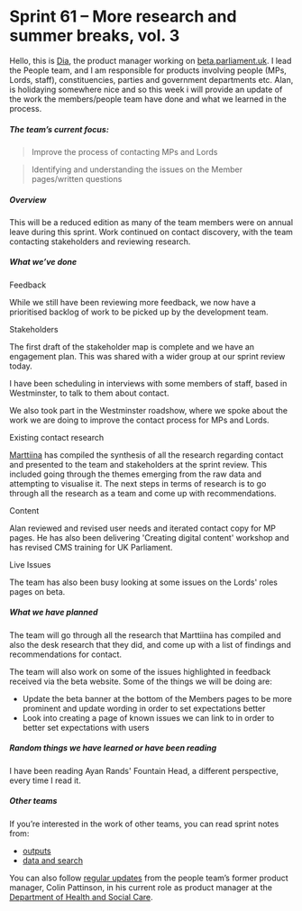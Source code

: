 # Sprint 61 – More research and summer breaks, vol. 3

Hello, this is [Dia](https://twitter.com/DN78), the product manager working on [beta.parliament.uk](https://beta.parliament.uk/). I lead the People team, and I am responsible for products involving people (MPs, Lords, staff), constituencies, parties and government departments etc. Alan, is holidaying somewhere nice and so this week i will provide an update of the work the members/people team have done and what we learned in the process.

##### The team’s current focus:

> Improve the process of contacting MPs and Lords

> Identifying and understanding the issues on the Member pages/written questions

##### Overview

This will be a reduced edition as many of the team members were on annual leave during this sprint. Work continued on contact discovery, with the team contacting stakeholders and reviewing research.

##### What we’ve done

Feedback

While we still have been reviewing more feedback, we now have a prioritised backlog of work to be picked up by the development team.

Stakeholders

The first draft of the stakeholder map is complete and we have an engagement plan. This was shared with a wider group at our sprint review today.

I have been scheduling in interviews with some members of staff, based in Westminster, to talk to them about contact.

We also took part in the Westminster roadshow, where we spoke about the work we are doing to improve the contact process for MPs and Lords.

Existing contact research

[Marttiina](https://twitter.com/marttiinak) has compiled the synthesis of all the research regarding contact and presented to the team and stakeholders at the sprint review. This included going through the themes emerging from the raw data and attempting to visualise it. The next steps in terms of research is to go through all the research as a team and come up with recommendations.

Content

Alan reviewed and revised user needs and iterated contact copy for MP pages. He has also been delivering 'Creating digital content' workshop and has revised CMS training for UK Parliament.

Live Issues

The team has also been busy looking at some issues on the Lords' roles pages on beta.

##### What we have planned

The team will go through all the research that Marttiina has compiled and also the desk research that they did, and come up with a list of findings and recommendations for contact.

The team will also work on some of the issues highlighted in feedback received via the beta website. Some of the things we will be doing are:

* Update the beta banner at the bottom of the Members pages to be more prominent and update wording in order to set expectations better
* Look into creating a page of known issues we can link to in order to better set expectations with users

##### Random things we have learned or have been reading

I have been reading Ayan Rands' Fountain Head, a different perspective, every time I read it.

##### Other teams

If you’re interested in the work of other teams, you can read sprint notes from:

* [outputs](https://ukparliament.github.io/sprintnotes.outputs/)
* [data and search](https://ukparliament.github.io/weeknotes.data-search/)

You can also follow [regular updates](https://colinpattinson.github.io/Updates/22/) from the people team’s former product manager, Colin Pattinson, in his current role as product manager at the [Department of Health and Social Care](https://www.gov.uk/government/organisations/department-of-health-and-social-care).
